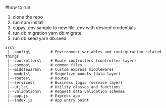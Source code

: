 #how to run
1. clone the repo
2. run npm install
3. copyy .env.sample to new file .env with desired credentials
4. run db migration yarn db:migrate
5. run db seed yarn db:seed

```
src\
 |--config\         # Environment variables and configuration related things
 |--controllers\    # Route controllers (controller layer)
 |--common\         # common files
 |--middlewares\    # Custom express middlewares
 |--models\         # Sequelize models (data layer)
 |--routes\         # Routes
 |--services\       # Business logic (service layer)
 |--utils\          # Utility classes and functions
 |--validations\    # Request data validation schemas
 |--app.js          # Express app
 |--index.js        # App entry point
```